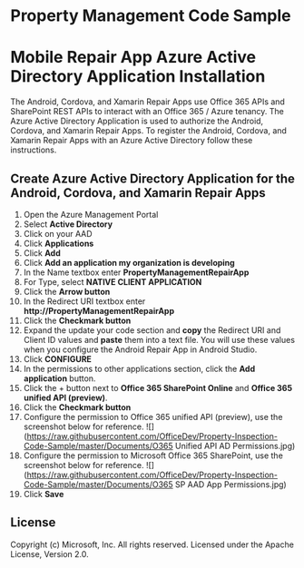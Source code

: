 # Property Management Code Sample

Mobile Repair App Azure Active Directory Application Installation
=================================================================

The Android, Cordova, and Xamarin Repair Apps use Office 365 APIs and SharePoint REST APIs to interact with an Office 365 / Azure tenancy.  The Azure Active Directory Application is used to authorize the Android, Cordova, and Xamarin Repair Apps.  To register the Android, Cordova, and Xamarin Repair Apps with an Azure Active Directory follow these instructions.

Create Azure Active Directory Application for the Android, Cordova, and Xamarin Repair Apps
-------------------------------------------------------------------------------------------

1. Open the Azure Management Portal
2. Select **Active Directory**
3. Click on your AAD
4. Click **Applications**
5. Click **Add**
6. Click **Add an application my organization is developing**
7. In the Name textbox enter **PropertyManagementRepairApp**
8. For Type, select **NATIVE CLIENT APPLICATION**
9. Click the **Arrow button**
10. In the Redirect URI textbox enter **http://PropertyManagementRepairApp**
11. Click the **Checkmark button**
12. Expand the update your code section and **copy** the Redirect URI and Client ID values and **paste** them into a text file.  You will use these values when you configure the Android Repair App in Android Studio.
13. Click **CONFIGURE**
14.	In the permissions to other applications section, click the **Add application** button.
15.	Click the + button next to **Office 365 SharePoint Online** and **Office 365 unified API (preview)**.
16.	Click the **Checkmark button**
17.	Configure the permission to Office 365 unified API (preview), use the screenshot below for reference.
![](https://raw.githubusercontent.com/OfficeDev/Property-Inspection-Code-Sample/master/Documents/O365 Unified API AD Permissions.jpg)
18.	Configure the permission to Microsoft Office 365 SharePoint, use the screenshot below for reference.
![](https://raw.githubusercontent.com/OfficeDev/Property-Inspection-Code-Sample/master/Documents/O365 SP AAD App Permissions.jpg)
19. Click **Save**

## License
Copyright (c) Microsoft, Inc. All rights reserved. Licensed under the Apache License, Version 2.0.


